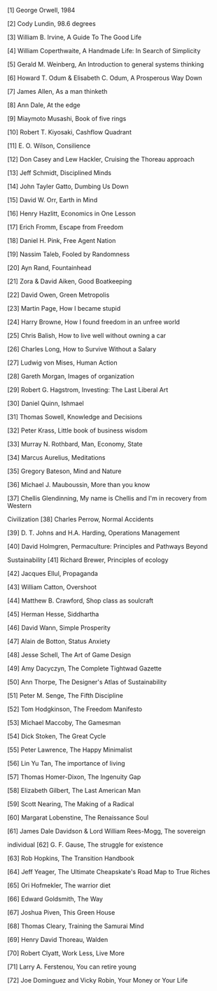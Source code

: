 [1] George Orwell, 1984

[2] Cody Lundin, 98.6 degrees

[3] William B. Irvine, A Guide To The Good Life

[4] William Coperthwaite, A Handmade Life: In Search of Simplicity

[5] Gerald M. Weinberg, An Introduction to general systems thinking

[6] Howard T. Odum & Elisabeth C. Odum, A Prosperous Way Down

[7] James Allen, As a man thinketh

[8] Ann Dale, At the edge

[9] Miaymoto Musashi, Book of five rings

[10] Robert T. Kiyosaki, Cashflow Quadrant

[11] E. O. Wilson, Consilience

[12] Don Casey and Lew Hackler, Cruising the Thoreau approach

[13] Jeff Schmidt, Disciplined Minds

[14] John Tayler Gatto, Dumbing Us Down

[15] David W. Orr, Earth in Mind

[16] Henry Hazlitt, Economics in One Lesson

[17] Erich Fromm, Escape from Freedom

[18] Daniel H. Pink, Free Agent Nation

[19] Nassim Taleb, Fooled by Randomness

[20] Ayn Rand, Fountainhead

[21] Zora & David Aiken, Good Boatkeeping

[22] David Owen, Green Metropolis

[23] Martin Page, How I became stupid

[24] Harry Browne, How I found freedom in an unfree world

[25] Chris Balish, How to live well without owning a car

[26] Charles Long, How to Survive Without a Salary

[27] Ludwig von Mises, Human Action

[28] Gareth Morgan, Images of organization

[29] Robert G. Hagstrom, Investing: The Last Liberal Art

[30] Daniel Quinn, Ishmael

[31] Thomas Sowell, Knowledge and Decisions

[32] Peter Krass, Little book of business wisdom

[33] Murray N. Rothbard, Man, Economy, State

[34] Marcus Aurelius, Meditations

[35] Gregory Bateson, Mind and Nature

[36] Michael J. Mauboussin, More than you know

[37] Chellis Glendinning, My name is Chellis and I'm in recovery from Western

Civilization
[38] Charles Perrow, Normal Accidents

[39] D. T. Johns and H.A. Harding, Operations Management

[40] David  Holmgren,  Permaculture:  Principles  and  Pathways  Beyond

Sustainability
[41] Richard Brewer, Principles of ecology

[42] Jacques Ellul, Propaganda

[43] William Catton, Overshoot

[44] Matthew B. Crawford, Shop class as soulcraft

[45] Herman Hesse, Siddhartha

[46] David Wann, Simple Prosperity

[47] Alain de Botton, Status Anxiety

[48] Jesse Schell, The Art of Game Design

[49] Amy Dacyczyn, The Complete Tightwad Gazette

[50] Ann Thorpe, The Designer's Atlas of Sustainability

[51] Peter M. Senge, The Fifth Discipline

[52] Tom Hodgkinson, The Freedom Manifesto

[53] Michael Maccoby, The Gamesman

[54] Dick Stoken, The Great Cycle

[55] Peter Lawrence, The Happy Minimalist

[56] Lin Yu Tan, The importance of living

[57] Thomas Homer-Dixon, The Ingenuity Gap

[58] Elizabeth Gilbert, The Last American Man

[59] Scott Nearing, The Making of a Radical

[60] Margarat Lobenstine, The Renaissance Soul

[61] James  Dale  Davidson  &  Lord  William  Rees-Mogg,  The  sovereign

individual
[62] G. F. Gause, The struggle for existence

[63] Rob Hopkins, The Transition Handbook

[64] Jeff Yeager, The Ultimate Cheapskate's Road Map to True Riches

[65] Ori Hofmekler, The warrior diet

[66] Edward Goldsmith, The Way

[67] Joshua Piven, This Green House

[68] Thomas Cleary, Training the Samurai Mind

[69] Henry David Thoreau, Walden

[70] Robert Clyatt, Work Less, Live More

[71] Larry A. Ferstenou, You can retire young

[72] Joe Dominguez and Vicky Robin, Your Money or Your Life
